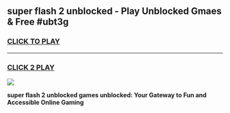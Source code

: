 
## super flash 2 unblocked - Play Unblocked Gmaes & Free #ubt3g
<h3>
<a href="https://news.freeplayer.one?title=super_flash_2_unblocked&ref=24F">CLICK TO PLAY</a></h3>
<hr>

<h3>
<a href="https://news.freeplayer.one?title=super_flash_2_unblocked&ref=24F">CLICK 2 PLAY</a>
  
</h3>

<a href="https://news.freeplayer.one?title=super_flash_2_unblocked&ref=24F/"><img src="https://clearcache.store/games.png"></a>


**super flash 2 unblocked games unblocked: Your Gateway to Fun and Accessible Online Gaming**
